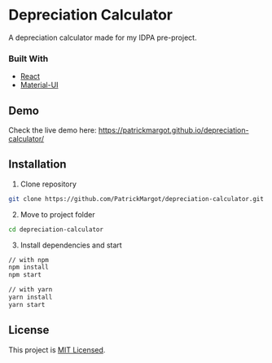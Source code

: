 # Depreciation Calculator
A depreciation calculator made for my IDPA pre-project.
### Built With
* [React](https://reactjs.org/)
* [Material-UI](https://material-ui.com/)
## Demo
Check the live demo here: https://patrickmargot.github.io/depreciation-calculator/
## Installation
1. Clone repository
```sh
git clone https://github.com/PatrickMargot/depreciation-calculator.git
```
2. Move to project folder
```sh
cd depreciation-calculator
````
3. Install dependencies and start
```sh
// with npm
npm install
npm start

// with yarn
yarn install
yarn start
```
## License
This project is [MIT Licensed](https://choosealicense.com/licenses/mit/).
